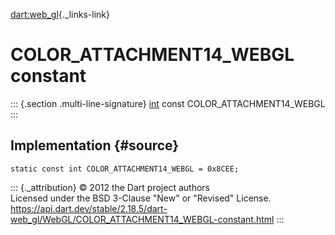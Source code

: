 [dart:web\_gl](../../dart-web_gl/dart-web_gl-library){._links-link}

COLOR\_ATTACHMENT14\_WEBGL constant
===================================

::: {.section .multi-line-signature}
[int](../../dart-core/int-class) const COLOR\_ATTACHMENT14\_WEBGL
:::

Implementation {#source}
--------------

``` {.language-dart data-language="dart"}
static const int COLOR_ATTACHMENT14_WEBGL = 0x8CEE;
```

::: {._attribution}
© 2012 the Dart project authors\
Licensed under the BSD 3-Clause \"New\" or \"Revised\" License.\
<https://api.dart.dev/stable/2.18.5/dart-web_gl/WebGL/COLOR_ATTACHMENT14_WEBGL-constant.html>
:::
